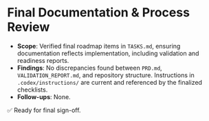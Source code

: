 # Final Documentation & Process Review

- **Scope**: Verified final roadmap items in `TASKS.md`, ensuring documentation reflects implementation, including validation and readiness reports.
- **Findings**: No discrepancies found between `PRD.md`, `VALIDATION_REPORT.md`, and repository structure. Instructions in `.codex/instructions/` are current and referenced by the finalized checklists.
- **Follow-ups**: None.

✅ Ready for final sign-off.
